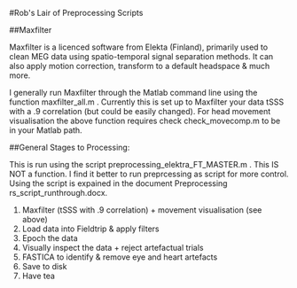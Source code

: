 #Rob's Lair of Preprocessing Scripts

##Maxfilter

Maxfilter is a licenced software from Elekta (Finland), primarily used to clean MEG data using spatio-temporal signal separation methods. It can also apply motion correction, transform to a default headspace & much more.

I generally run Maxfilter through the Matlab command line using the function maxfilter_all.m . Currently this is set up to Maxfilter your data tSSS with a .9 correlation (but could be easily changed). For head movement visualisation the above function requires check check_movecomp.m to be in your Matlab path.

##General Stages to Processing:

This is run using the script preprocessing_elektra_FT_MASTER.m . This IS NOT a function. I find it better to run preprcessing as script for more control. Using the script is expained in the document Preprocessing rs_script_runthrough.docx.

1.  Maxfilter (tSSS with .9 correlation) + movement visualisation (see above)
2.  Load data into Fieldtrip & apply filters
3.  Epoch the data
4.  Visually inspect the data + reject artefactual trials
5.  FASTICA to identify & remove eye and heart artefacts
6.  Save to disk
7.  Have tea

